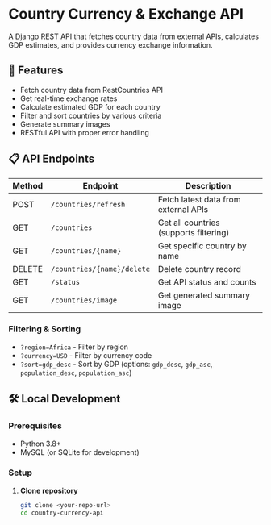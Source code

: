 # Country Currency & Exchange API

A Django REST API that fetches country data from external APIs, calculates GDP estimates, and provides currency exchange information.

## 🚀 Features

- Fetch country data from RestCountries API
- Get real-time exchange rates
- Calculate estimated GDP for each country
- Filter and sort countries by various criteria
- Generate summary images
- RESTful API with proper error handling

## 📋 API Endpoints

| Method | Endpoint | Description |
|--------|----------|-------------|
| POST | `/countries/refresh` | Fetch latest data from external APIs |
| GET | `/countries` | Get all countries (supports filtering) |
| GET | `/countries/{name}` | Get specific country by name |
| DELETE | `/countries/{name}/delete` | Delete country record |
| GET | `/status` | Get API status and counts |
| GET | `/countries/image` | Get generated summary image |

### Filtering & Sorting
- `?region=Africa` - Filter by region
- `?currency=USD` - Filter by currency code 
- `?sort=gdp_desc` - Sort by GDP (options: `gdp_desc`, `gdp_asc`, `population_desc`, `population_asc`)

## 🛠️ Local Development

### Prerequisites
- Python 3.8+
- MySQL (or SQLite for development)

### Setup
1. **Clone repository**
   ```bash
   git clone <your-repo-url>
   cd country-currency-api

